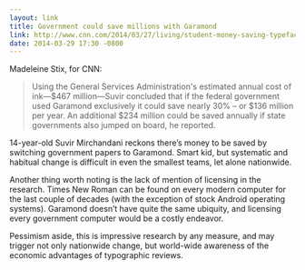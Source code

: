 ```yaml
---
layout: link
title: Government could save millions with Garamond
link: http://www.cnn.com/2014/03/27/living/student-money-saving-typeface-garamond-schools/
date: 2014-03-29 17:30 -0800
---
```


Madeleine Stix, for CNN:

> Using the General Services Administration's estimated annual cost of ink—$467 million—Suvir concluded that if the federal government used Garamond exclusively it could save nearly 30% – or $136 million per year. An additional $234 million could be saved annually if state governments also jumped on board, he reported.

14-year-old Suvir Mirchandani reckons there’s money to be saved by switching government papers to Garamond. Smart kid, but systematic and habitual change is difficult in even the smallest teams, let alone nationwide.

Another thing worth noting is the lack of mention of licensing in the research. Times New Roman can be found on every modern computer for the last couple of decades (with the exception of stock Android operating systems). Garamond doesn’t have quite the same ubiquity, and licensing every government computer would be a costly endeavor.

Pessimism aside, this is impressive research by any measure, and may trigger not only nationwide change, but world-wide awareness of the economic advantages of typographic reviews.
